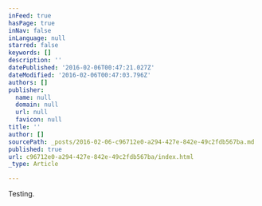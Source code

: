 ```yaml
---
inFeed: true
hasPage: true
inNav: false
inLanguage: null
starred: false
keywords: []
description: ''
datePublished: '2016-02-06T00:47:21.027Z'
dateModified: '2016-02-06T00:47:03.796Z'
authors: []
publisher:
  name: null
  domain: null
  url: null
  favicon: null
title: ''
author: []
sourcePath: _posts/2016-02-06-c96712e0-a294-427e-842e-49c2fdb567ba.md
published: true
url: c96712e0-a294-427e-842e-49c2fdb567ba/index.html
_type: Article

---
```

Testing.